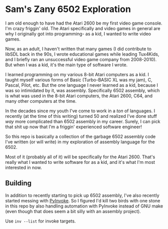# Sam's Zany 6502 Exploration

I am old enough to have had the Atari 2600 be my first video game console. I'm
crazy friggin' old. The Atari specifically and video games in general are why I
originally got into programming- as a kid, I wanted to write video games.

Now, as an adult, I haven't written that many games (I did contribute to libSDL
back in the 90s, I wrote educational games while leading Tux4Kids, and I briefly
ran an unsuccessful video game company from 2008-2010). But when I was a kid,
it's the main type of software I wrote.

I learned programming on my various 8-bit Atari computers as a kid. I taught
myself various forms of Basic (Turbo-BASIC XL was my jam), C, Pascal, Pilot, etc.
But the one language I never learned as a kid, because I was so intimidated by
it, was assembly. Specifically 6502 assembly, which is what was used in the
8-bit Atari computers, the Atari 2600, C64, and many other computers at the
time.

In the decades since my youth I've come to work in a _ton_ of languages. I
recently (at the time of this writing) turned 50 and realized I've done stuff
_way_ more complicated than 6502 assembly in my career. Surely, I can pick that
shit up now that I'm a friggin' experienced software engineer!

So this repo is basically a collection of the garbage 6502 assembly code I've
written (or will write) in my exploration of assembly language for the 6502.

Most of it (probably all of it) will be specifically for the Atari 2600. That's
really what I wanted to write software for as a kid, and it's what I'm most
interested in now.

## Building

In addition to recently starting to pick up 6502 assembly, I've also recently
started messing with [PyInvoke](https://pyinvoke.org/). So I figured I'd kill
two birds with one stone in this repo by also handling automation with PyInvoke
instead of GNU make (even though that does seem a bit silly with an assembly
project).

Use `inv --list` for invoke targets.
